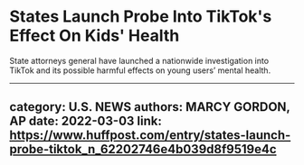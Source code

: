 # States Launch Probe Into TikTok's Effect On Kids' Health

State attorneys general have launched a nationwide investigation into TikTok and its possible harmful effects on young users’ mental health.

---
category: U.S. NEWS
authors: MARCY GORDON, AP
date: 2022-03-03
link: https://www.huffpost.com/entry/states-launch-probe-tiktok_n_62202746e4b039d8f9519e4c
---
